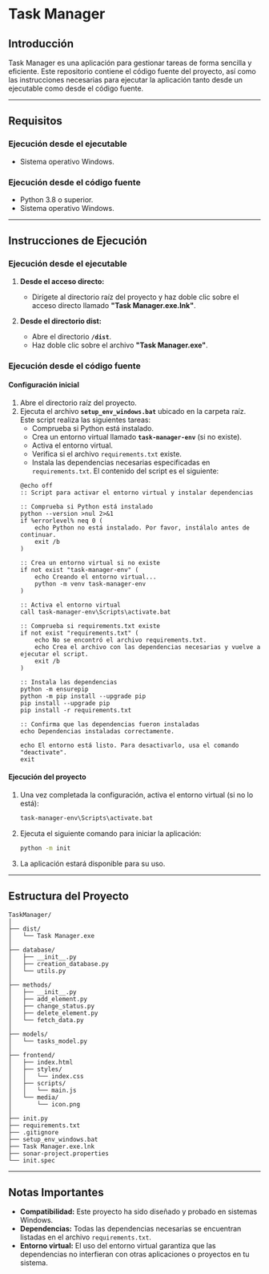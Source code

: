 # Task Manager

## Introducción

Task Manager es una aplicación para gestionar tareas de forma sencilla y eficiente. Este repositorio contiene el código fuente del proyecto, así como las instrucciones necesarias para ejecutar la aplicación tanto desde un ejecutable como desde el código fuente.

---

## Requisitos

### Ejecución desde el ejecutable

- Sistema operativo Windows.

### Ejecución desde el código fuente

- Python 3.8 o superior.
- Sistema operativo Windows.

---

## Instrucciones de Ejecución

### Ejecución desde el ejecutable

1. **Desde el acceso directo:**

   - Dirígete al directorio raíz del proyecto y haz doble clic sobre el acceso directo llamado **"Task Manager.exe.lnk"**.

2. **Desde el directorio dist:**

   - Abre el directorio **`/dist`**.
   - Haz doble clic sobre el archivo **"Task Manager.exe"**.

### Ejecución desde el código fuente

#### Configuración inicial

1. Abre el directorio raíz del proyecto.
2. Ejecuta el archivo **`setup_env_windows.bat`** ubicado en la carpeta raíz. Este script realiza las siguientes tareas:
   - Comprueba si Python está instalado.
   - Crea un entorno virtual llamado **`task-manager-env`** (si no existe).
   - Activa el entorno virtual.
   - Verifica si el archivo `requirements.txt` existe.
   - Instala las dependencias necesarias especificadas en `requirements.txt`.
   El contenido del script es el siguiente:
   ```batch
   @echo off
   :: Script para activar el entorno virtual y instalar dependencias

   :: Comprueba si Python está instalado
   python --version >nul 2>&1
   if %errorlevel% neq 0 (
       echo Python no está instalado. Por favor, instálalo antes de continuar.
       exit /b
   )

   :: Crea un entorno virtual si no existe
   if not exist "task-manager-env" (
       echo Creando el entorno virtual...
       python -m venv task-manager-env
   )

   :: Activa el entorno virtual
   call task-manager-env\Scripts\activate.bat

   :: Comprueba si requirements.txt existe
   if not exist "requirements.txt" (
       echo No se encontró el archivo requirements.txt.
       echo Crea el archivo con las dependencias necesarias y vuelve a ejecutar el script.
       exit /b
   )

   :: Instala las dependencias
   python -m ensurepip
   python -m pip install --upgrade pip
   pip install --upgrade pip
   pip install -r requirements.txt

   :: Confirma que las dependencias fueron instaladas
   echo Dependencias instaladas correctamente.

   echo El entorno está listo. Para desactivarlo, usa el comando "deactivate".
   exit
   ```

#### Ejecución del proyecto

1. Una vez completada la configuración, activa el entorno virtual (si no lo está):
   ```bash
   task-manager-env\Scripts\activate.bat
   ```
2. Ejecuta el siguiente comando para iniciar la aplicación:
   ```bash
   python -m init
   ```
3. La aplicación estará disponible para su uso.

---

## Estructura del Proyecto

```
TaskManager/
│
├── dist/
│   └── Task Manager.exe
│
├── database/
│   ├── __init__.py
│   ├── creation_database.py
│   └── utils.py
│
├── methods/
│   ├── __init__.py
│   ├── add_element.py
│   ├── change_status.py
│   ├── delete_element.py
│   └── fetch_data.py
│
├── models/
│   └── tasks_model.py
│
├── frontend/
│   ├── index.html
│   ├── styles/
│   │   └── index.css
│   ├── scripts/
│   │   └── main.js
│   └── media/
│       └── icon.png
│
├── init.py
├── requirements.txt
├── .gitignore
├── setup_env_windows.bat
├── Task Manager.exe.lnk
├── sonar-project.properties
└── init.spec
```

---

## Notas Importantes

- **Compatibilidad:** Este proyecto ha sido diseñado y probado en sistemas Windows.
- **Dependencias:** Todas las dependencias necesarias se encuentran listadas en el archivo `requirements.txt`.
- **Entorno virtual:** El uso del entorno virtual garantiza que las dependencias no interfieran con otras aplicaciones o proyectos en tu sistema.

